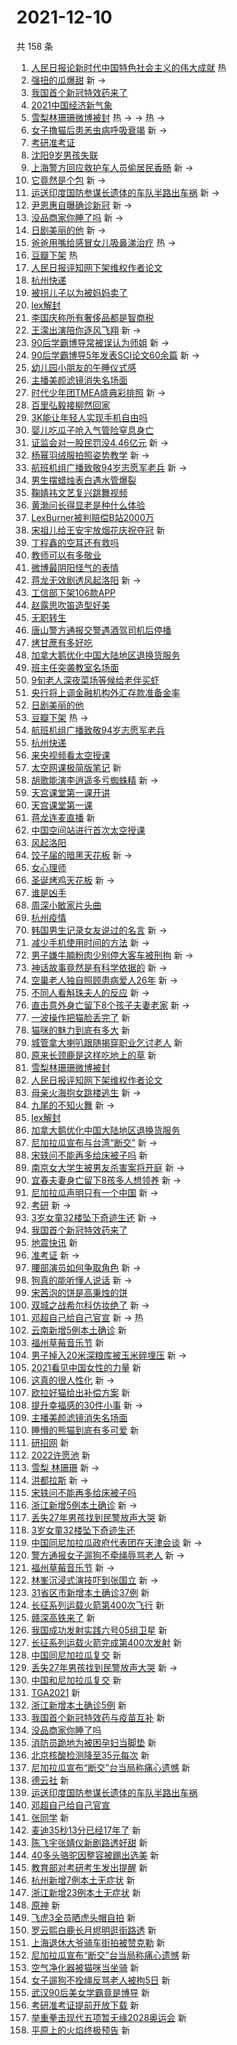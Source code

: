 # 2021-12-10

共 158 条

<!-- BEGIN -->
<!-- 最后更新时间 Fri Dec 10 2021 11:14:58 GMT+0800 (China Standard Time) -->

1. [人民日报论新时代中国特色社会主义的伟大成就](https://s.weibo.com//weibo?q=%23%E4%BA%BA%E6%B0%91%E6%97%A5%E6%8A%A5%E8%AE%BA%E6%96%B0%E6%97%B6%E4%BB%A3%E4%B8%AD%E5%9B%BD%E7%89%B9%E8%89%B2%E7%A4%BE%E4%BC%9A%E4%B8%BB%E4%B9%89%E7%9A%84%E4%BC%9F%E5%A4%A7%E6%88%90%E5%B0%B1%23&Refer=new_time)
   热
1. [强扭的瓜爆甜](https://s.weibo.com//weibo?q=%23%E5%BC%BA%E6%89%AD%E7%9A%84%E7%93%9C%E7%88%86%E7%94%9C%23&Refer=top)
   新 ->
1. [我国首个新冠特效药来了](https://s.weibo.com//weibo?q=%23%E6%88%91%E5%9B%BD%E9%A6%96%E4%B8%AA%E6%96%B0%E5%86%A0%E7%89%B9%E6%95%88%E8%8D%AF%E6%9D%A5%E4%BA%86%23&Refer=top)
1. [2021中国经济新气象](https://s.weibo.com//weibo?q=%232021%E4%B8%AD%E5%9B%BD%E7%BB%8F%E6%B5%8E%E6%96%B0%E6%B0%94%E8%B1%A1%23&Refer=top)
1. [雪梨林珊珊微博被封](https://s.weibo.com//weibo?q=%23%E9%9B%AA%E6%A2%A8%E6%9E%97%E7%8F%8A%E7%8F%8A%E5%BE%AE%E5%8D%9A%E8%A2%AB%E5%B0%81%23&Refer=top)
   热 -> -> 热 ->
1. [女子撸猫后患恙虫病呼吸衰竭](https://s.weibo.com//weibo?q=%23%E5%A5%B3%E5%AD%90%E6%92%B8%E7%8C%AB%E5%90%8E%E6%82%A3%E6%81%99%E8%99%AB%E7%97%85%E5%91%BC%E5%90%B8%E8%A1%B0%E7%AB%AD%23&Refer=top)
   新 ->
1. [考研准考证](https://s.weibo.com//weibo?q=%23%E8%80%83%E7%A0%94%E5%87%86%E8%80%83%E8%AF%81%23&Refer=top)
1. [沈阳9岁男孩失联](https://s.weibo.com//weibo?q=%23%E6%B2%88%E9%98%B39%E5%B2%81%E7%94%B7%E5%AD%A9%E5%A4%B1%E8%81%94%23&Refer=top)
1. [上海警方回应救护车人员偷居民香肠](https://s.weibo.com//weibo?q=%23%E4%B8%8A%E6%B5%B7%E8%AD%A6%E6%96%B9%E5%9B%9E%E5%BA%94%E6%95%91%E6%8A%A4%E8%BD%A6%E4%BA%BA%E5%91%98%E5%81%B7%E5%B1%85%E6%B0%91%E9%A6%99%E8%82%A0%23&Refer=top)
   新 ->
1. [它竟然是个包](https://s.weibo.com//weibo?q=%23%E5%AE%83%E7%AB%9F%E7%84%B6%E6%98%AF%E4%B8%AA%E5%8C%85%23&Refer=top)
   新 ->
1. [运送印度国防参谋长遗体的车队半路出车祸](https://s.weibo.com//weibo?q=%23%E8%BF%90%E9%80%81%E5%8D%B0%E5%BA%A6%E5%9B%BD%E9%98%B2%E5%8F%82%E8%B0%8B%E9%95%BF%E9%81%97%E4%BD%93%E7%9A%84%E8%BD%A6%E9%98%9F%E5%8D%8A%E8%B7%AF%E5%87%BA%E8%BD%A6%E7%A5%B8%23&Refer=top)
   新 ->
1. [尹恩惠自曝确诊新冠](https://s.weibo.com//weibo?q=%23%E5%B0%B9%E6%81%A9%E6%83%A0%E8%87%AA%E6%9B%9D%E7%A1%AE%E8%AF%8A%E6%96%B0%E5%86%A0%23&Refer=top)
   新 ->
1. [没品商家你睡了吗](https://s.weibo.com//weibo?q=%23%E6%B2%A1%E5%93%81%E5%95%86%E5%AE%B6%E4%BD%A0%E7%9D%A1%E4%BA%86%E5%90%97%23&Refer=top)
   新 ->
1. [日剧美丽的他](https://s.weibo.com//weibo?q=%23%E6%97%A5%E5%89%A7%E7%BE%8E%E4%B8%BD%E7%9A%84%E4%BB%96%23&Refer=top)
   新 ->
1. [爸爸用嘴给感冒女儿吸鼻涕治疗](https://s.weibo.com//weibo?q=%23%E7%88%B8%E7%88%B8%E7%94%A8%E5%98%B4%E7%BB%99%E6%84%9F%E5%86%92%E5%A5%B3%E5%84%BF%E5%90%B8%E9%BC%BB%E6%B6%95%E6%B2%BB%E7%96%97%23&Refer=top)
   热 ->
1. [豆瓣下架](https://s.weibo.com//weibo?q=%E8%B1%86%E7%93%A3%E4%B8%8B%E6%9E%B6&Refer=top)
   热
1. [人民日报评知网下架维权作者论文](https://s.weibo.com//weibo?q=%23%E4%BA%BA%E6%B0%91%E6%97%A5%E6%8A%A5%E8%AF%84%E7%9F%A5%E7%BD%91%E4%B8%8B%E6%9E%B6%E7%BB%B4%E6%9D%83%E4%BD%9C%E8%80%85%E8%AE%BA%E6%96%87%23&Refer=top)
1. [杭州快递](https://s.weibo.com//weibo?q=%23%E6%9D%AD%E5%B7%9E%E5%BF%AB%E9%80%92%23&Refer=top)
1. [被拐儿子以为被妈妈卖了](https://s.weibo.com//weibo?q=%23%E8%A2%AB%E6%8B%90%E5%84%BF%E5%AD%90%E4%BB%A5%E4%B8%BA%E8%A2%AB%E5%A6%88%E5%A6%88%E5%8D%96%E4%BA%86%23&Refer=top)
1. [lex解封](https://s.weibo.com//weibo?q=%23lex%E8%A7%A3%E5%B0%81%23&Refer=top)
1. [李国庆称所有奢侈品都是智商税](https://s.weibo.com//weibo?q=%23%E6%9D%8E%E5%9B%BD%E5%BA%86%E7%A7%B0%E6%89%80%E6%9C%89%E5%A5%A2%E4%BE%88%E5%93%81%E9%83%BD%E6%98%AF%E6%99%BA%E5%95%86%E7%A8%8E%23&Refer=top)
1. [王濛出演陪你逐风飞翔](https://s.weibo.com//weibo?q=%23%E7%8E%8B%E6%BF%9B%E5%87%BA%E6%BC%94%E9%99%AA%E4%BD%A0%E9%80%90%E9%A3%8E%E9%A3%9E%E7%BF%94%23&Refer=top)
   新 ->
1. [90后学霸博导常被误认为师姐](https://s.weibo.com//weibo?q=%2390%E5%90%8E%E5%AD%A6%E9%9C%B8%E5%8D%9A%E5%AF%BC%E5%B8%B8%E8%A2%AB%E8%AF%AF%E8%AE%A4%E4%B8%BA%E5%B8%88%E5%A7%90%23&Refer=top)
   新 ->
1. [90后学霸博导5年发表SCI论文60余篇](https://s.weibo.com//weibo?q=%2390%E5%90%8E%E5%AD%A6%E9%9C%B8%E5%8D%9A%E5%AF%BC5%E5%B9%B4%E5%8F%91%E8%A1%A8SCI%E8%AE%BA%E6%96%8760%E4%BD%99%E7%AF%87%23&Refer=top)
   新 ->
1. [幼儿园小朋友的午睡仪式感](https://s.weibo.com//weibo?q=%23%E5%B9%BC%E5%84%BF%E5%9B%AD%E5%B0%8F%E6%9C%8B%E5%8F%8B%E7%9A%84%E5%8D%88%E7%9D%A1%E4%BB%AA%E5%BC%8F%E6%84%9F%23&Refer=top)
1. [主播美颜滤镜消失名场面](https://s.weibo.com//weibo?q=%23%E4%B8%BB%E6%92%AD%E7%BE%8E%E9%A2%9C%E6%BB%A4%E9%95%9C%E6%B6%88%E5%A4%B1%E5%90%8D%E5%9C%BA%E9%9D%A2%23&Refer=top)
1. [时代少年团TMEA盛典彩排照](https://s.weibo.com//weibo?q=%23%E6%97%B6%E4%BB%A3%E5%B0%91%E5%B9%B4%E5%9B%A2TMEA%E7%9B%9B%E5%85%B8%E5%BD%A9%E6%8E%92%E7%85%A7%23&Refer=top)
   新 ->
1. [百里弘毅接柳然回家](https://s.weibo.com//weibo?q=%23%E7%99%BE%E9%87%8C%E5%BC%98%E6%AF%85%E6%8E%A5%E6%9F%B3%E7%84%B6%E5%9B%9E%E5%AE%B6%23&Refer=top)
1. [3K能让年轻人实现手机自由吗](https://s.weibo.com//weibo?q=%233K%E8%83%BD%E8%AE%A9%E5%B9%B4%E8%BD%BB%E4%BA%BA%E5%AE%9E%E7%8E%B0%E6%89%8B%E6%9C%BA%E8%87%AA%E7%94%B1%E5%90%97%23&Refer=top)
1. [婴儿吃瓜子呛入气管险窒息身亡](https://s.weibo.com//weibo?q=%23%E5%A9%B4%E5%84%BF%E5%90%83%E7%93%9C%E5%AD%90%E5%91%9B%E5%85%A5%E6%B0%94%E7%AE%A1%E9%99%A9%E7%AA%92%E6%81%AF%E8%BA%AB%E4%BA%A1%23&Refer=top)
1. [证监会对一股民罚没4.46亿元](https://s.weibo.com//weibo?q=%23%E8%AF%81%E7%9B%91%E4%BC%9A%E5%AF%B9%E4%B8%80%E8%82%A1%E6%B0%91%E7%BD%9A%E6%B2%A14.46%E4%BA%BF%E5%85%83%23&Refer=top)
   新 ->
1. [杨幂羽绒服拍照姿势教学](https://s.weibo.com//weibo?q=%23%E6%9D%A8%E5%B9%82%E7%BE%BD%E7%BB%92%E6%9C%8D%E6%8B%8D%E7%85%A7%E5%A7%BF%E5%8A%BF%E6%95%99%E5%AD%A6%23&Refer=top)
   新 ->
1. [航班机组广播致敬94岁志愿军老兵](https://s.weibo.com//weibo?q=%23%E8%88%AA%E7%8F%AD%E6%9C%BA%E7%BB%84%E5%B9%BF%E6%92%AD%E8%87%B4%E6%95%AC94%E5%B2%81%E5%BF%97%E6%84%BF%E5%86%9B%E8%80%81%E5%85%B5%23&Refer=top)
   新 ->
1. [男生摆蜡烛表白遇水管爆裂](https://s.weibo.com//weibo?q=%23%E7%94%B7%E7%94%9F%E6%91%86%E8%9C%A1%E7%83%9B%E8%A1%A8%E7%99%BD%E9%81%87%E6%B0%B4%E7%AE%A1%E7%88%86%E8%A3%82%23&Refer=top)
1. [鞠婧祎文艺复兴跳舞视频](https://s.weibo.com//weibo?q=%23%E9%9E%A0%E5%A9%A7%E7%A5%8E%E6%96%87%E8%89%BA%E5%A4%8D%E5%85%B4%E8%B7%B3%E8%88%9E%E8%A7%86%E9%A2%91%23&Refer=top)
1. [黄渤问长得显老是种什么体验](https://s.weibo.com//weibo?q=%23%E9%BB%84%E6%B8%A4%E9%97%AE%E9%95%BF%E5%BE%97%E6%98%BE%E8%80%81%E6%98%AF%E7%A7%8D%E4%BB%80%E4%B9%88%E4%BD%93%E9%AA%8C%23&Refer=top)
1. [LexBurner被判赔偿B站2000万](https://s.weibo.com//weibo?q=%23LexBurner%E8%A2%AB%E5%88%A4%E8%B5%94%E5%81%BFB%E7%AB%992000%E4%B8%87%23&Refer=top)
1. [宋祖儿给王安宇放烟花庆祝夺冠](https://s.weibo.com//weibo?q=%23%E5%AE%8B%E7%A5%96%E5%84%BF%E7%BB%99%E7%8E%8B%E5%AE%89%E5%AE%87%E6%94%BE%E7%83%9F%E8%8A%B1%E5%BA%86%E7%A5%9D%E5%A4%BA%E5%86%A0%23&Refer=top)
   新
1. [丁程鑫的空耳还有救吗](https://s.weibo.com//weibo?q=%23%E4%B8%81%E7%A8%8B%E9%91%AB%E7%9A%84%E7%A9%BA%E8%80%B3%E8%BF%98%E6%9C%89%E6%95%91%E5%90%97%23&Refer=top)
1. [教师可以有多敬业](https://s.weibo.com//weibo?q=%23%E6%95%99%E5%B8%88%E5%8F%AF%E4%BB%A5%E6%9C%89%E5%A4%9A%E6%95%AC%E4%B8%9A%23&Refer=top)
1. [微博最阴阳怪气的表情](https://s.weibo.com//weibo?q=%23%E5%BE%AE%E5%8D%9A%E6%9C%80%E9%98%B4%E9%98%B3%E6%80%AA%E6%B0%94%E7%9A%84%E8%A1%A8%E6%83%85%23&Refer=top)
1. [蒋龙无效剧透风起洛阳](https://s.weibo.com//weibo?q=%23%E8%92%8B%E9%BE%99%E6%97%A0%E6%95%88%E5%89%A7%E9%80%8F%E9%A3%8E%E8%B5%B7%E6%B4%9B%E9%98%B3%23&Refer=top)
   新 ->
1. [工信部下架106款APP](https://s.weibo.com//weibo?q=%23%E5%B7%A5%E4%BF%A1%E9%83%A8%E4%B8%8B%E6%9E%B6106%E6%AC%BEAPP%23&Refer=top)
1. [赵露思吹笛造型好美](https://s.weibo.com//weibo?q=%23%E8%B5%B5%E9%9C%B2%E6%80%9D%E5%90%B9%E7%AC%9B%E9%80%A0%E5%9E%8B%E5%A5%BD%E7%BE%8E%23&Refer=top)
1. [无职转生](https://s.weibo.com//weibo?q=%E6%97%A0%E8%81%8C%E8%BD%AC%E7%94%9F&Refer=top)
1. [唐山警方通报交警遇酒驾司机后停播](https://s.weibo.com//weibo?q=%23%E5%94%90%E5%B1%B1%E8%AD%A6%E6%96%B9%E9%80%9A%E6%8A%A5%E4%BA%A4%E8%AD%A6%E9%81%87%E9%85%92%E9%A9%BE%E5%8F%B8%E6%9C%BA%E5%90%8E%E5%81%9C%E6%92%AD%23&Refer=top)
1. [烤甘蔗有多好吃](https://s.weibo.com//weibo?q=%23%E7%83%A4%E7%94%98%E8%94%97%E6%9C%89%E5%A4%9A%E5%A5%BD%E5%90%83%23&Refer=top)
1. [加拿大鹅优化中国大陆地区退换货服务](https://s.weibo.com//weibo?q=%23%E5%8A%A0%E6%8B%BF%E5%A4%A7%E9%B9%85%E4%BC%98%E5%8C%96%E4%B8%AD%E5%9B%BD%E5%A4%A7%E9%99%86%E5%9C%B0%E5%8C%BA%E9%80%80%E6%8D%A2%E8%B4%A7%E6%9C%8D%E5%8A%A1%23&Refer=top)
1. [班主任突袭教室名场面](https://s.weibo.com//weibo?q=%23%E7%8F%AD%E4%B8%BB%E4%BB%BB%E7%AA%81%E8%A2%AD%E6%95%99%E5%AE%A4%E5%90%8D%E5%9C%BA%E9%9D%A2%23&Refer=top)
1. [9旬老人深夜菜场等候给老伴买虾](https://s.weibo.com//weibo?q=%239%E6%97%AC%E8%80%81%E4%BA%BA%E6%B7%B1%E5%A4%9C%E8%8F%9C%E5%9C%BA%E7%AD%89%E5%80%99%E7%BB%99%E8%80%81%E4%BC%B4%E4%B9%B0%E8%99%BE%23&Refer=top)
1. [央行将上调金融机构外汇存款准备金率](https://s.weibo.com//weibo?q=%23%E5%A4%AE%E8%A1%8C%E5%B0%86%E4%B8%8A%E8%B0%83%E9%87%91%E8%9E%8D%E6%9C%BA%E6%9E%84%E5%A4%96%E6%B1%87%E5%AD%98%E6%AC%BE%E5%87%86%E5%A4%87%E9%87%91%E7%8E%87%23&Refer=top)
1. [日剧美丽的他](https://s.weibo.com//weibo?q=%E6%97%A5%E5%89%A7%E7%BE%8E%E4%B8%BD%E7%9A%84%E4%BB%96&Refer=top)
1. [豆瓣下架](https://s.weibo.com//weibo?q=%23%E8%B1%86%E7%93%A3%E4%B8%8B%E6%9E%B6%23&Refer=top)
   热 ->
1. [航班机组广播致敬94岁志愿军老兵](https://s.weibo.com//weibo?q=%E8%88%AA%E7%8F%AD%E6%9C%BA%E7%BB%84%E5%B9%BF%E6%92%AD%E8%87%B4%E6%95%AC94%E5%B2%81%E5%BF%97%E6%84%BF%E5%86%9B%E8%80%81%E5%85%B5&Refer=top)
1. [杭州快递](https://s.weibo.com//weibo?q=%E6%9D%AD%E5%B7%9E%E5%BF%AB%E9%80%92&Refer=top)
1. [来央视频看太空授课](https://s.weibo.com//weibo?q=%23%E6%9D%A5%E5%A4%AE%E8%A7%86%E9%A2%91%E7%9C%8B%E5%A4%AA%E7%A9%BA%E6%8E%88%E8%AF%BE%23&Refer=top)
1. [太空网课极简版笔记](https://s.weibo.com//weibo?q=%23%E5%A4%AA%E7%A9%BA%E7%BD%91%E8%AF%BE%E6%9E%81%E7%AE%80%E7%89%88%E7%AC%94%E8%AE%B0%23&Refer=top)
   新
1. [胡歌能演李逍遥多亏蜘蛛精](https://s.weibo.com//weibo?q=%23%E8%83%A1%E6%AD%8C%E8%83%BD%E6%BC%94%E6%9D%8E%E9%80%8D%E9%81%A5%E5%A4%9A%E4%BA%8F%E8%9C%98%E8%9B%9B%E7%B2%BE%23&Refer=top)
   新 ->
1. [天宫课堂第一课开讲](https://s.weibo.com//weibo?q=%23%E5%A4%A9%E5%AE%AB%E8%AF%BE%E5%A0%82%E7%AC%AC%E4%B8%80%E8%AF%BE%E5%BC%80%E8%AE%B2%23&Refer=top)
1. [天宫课堂第一课](https://s.weibo.com//weibo?q=%23%E5%A4%A9%E5%AE%AB%E8%AF%BE%E5%A0%82%E7%AC%AC%E4%B8%80%E8%AF%BE%23&Refer=top)
1. [蒋龙连麦直播](https://s.weibo.com//weibo?q=%23%E8%92%8B%E9%BE%99%E8%BF%9E%E9%BA%A6%E7%9B%B4%E6%92%AD%23&Refer=top)
   新
1. [中国空间站进行首次太空授课](https://s.weibo.com//weibo?q=%23%E4%B8%AD%E5%9B%BD%E7%A9%BA%E9%97%B4%E7%AB%99%E8%BF%9B%E8%A1%8C%E9%A6%96%E6%AC%A1%E5%A4%AA%E7%A9%BA%E6%8E%88%E8%AF%BE%23&Refer=top)
1. [风起洛阳](https://s.weibo.com//weibo?q=%E9%A3%8E%E8%B5%B7%E6%B4%9B%E9%98%B3&Refer=top)
1. [饺子届的暗黑天花板](https://s.weibo.com//weibo?q=%23%E9%A5%BA%E5%AD%90%E5%B1%8A%E7%9A%84%E6%9A%97%E9%BB%91%E5%A4%A9%E8%8A%B1%E6%9D%BF%23&Refer=top)
   新 ->
1. [女心理师](https://s.weibo.com//weibo?q=%E5%A5%B3%E5%BF%83%E7%90%86%E5%B8%88&Refer=top)
1. [圣诞烤鸡天花板](https://s.weibo.com//weibo?q=%23%E5%9C%A3%E8%AF%9E%E7%83%A4%E9%B8%A1%E5%A4%A9%E8%8A%B1%E6%9D%BF%23&Refer=top)
   新 ->
1. [谁是凶手](https://s.weibo.com//weibo?q=%E8%B0%81%E6%98%AF%E5%87%B6%E6%89%8B&Refer=top)
1. [周深小敏家片头曲](https://s.weibo.com//weibo?q=%23%E5%91%A8%E6%B7%B1%E5%B0%8F%E6%95%8F%E5%AE%B6%E7%89%87%E5%A4%B4%E6%9B%B2%23&Refer=top)
1. [杭州疫情](https://s.weibo.com//weibo?q=%23%E6%9D%AD%E5%B7%9E%E7%96%AB%E6%83%85%23&Refer=top)
1. [韩国男生记录女友说过的名言](https://s.weibo.com//weibo?q=%23%E9%9F%A9%E5%9B%BD%E7%94%B7%E7%94%9F%E8%AE%B0%E5%BD%95%E5%A5%B3%E5%8F%8B%E8%AF%B4%E8%BF%87%E7%9A%84%E5%90%8D%E8%A8%80%23&Refer=top)
   新 ->
1. [减少手机使用时间的方法](https://s.weibo.com//weibo?q=%23%E5%87%8F%E5%B0%91%E6%89%8B%E6%9C%BA%E4%BD%BF%E7%94%A8%E6%97%B6%E9%97%B4%E7%9A%84%E6%96%B9%E6%B3%95%23&Refer=top)
   新 ->
1. [男子嫌牛腩粉肉少别停大客车被刑拘](https://s.weibo.com//weibo?q=%23%E7%94%B7%E5%AD%90%E5%AB%8C%E7%89%9B%E8%85%A9%E7%B2%89%E8%82%89%E5%B0%91%E5%88%AB%E5%81%9C%E5%A4%A7%E5%AE%A2%E8%BD%A6%E8%A2%AB%E5%88%91%E6%8B%98%23&Refer=top)
   新 ->
1. [神话故事竟然是有科学依据的](https://s.weibo.com//weibo?q=%23%E7%A5%9E%E8%AF%9D%E6%95%85%E4%BA%8B%E7%AB%9F%E7%84%B6%E6%98%AF%E6%9C%89%E7%A7%91%E5%AD%A6%E4%BE%9D%E6%8D%AE%E7%9A%84%23&Refer=top)
   新 ->
1. [空巢老人独自照顾患病爱人26年](https://s.weibo.com//weibo?q=%23%E7%A9%BA%E5%B7%A2%E8%80%81%E4%BA%BA%E7%8B%AC%E8%87%AA%E7%85%A7%E9%A1%BE%E6%82%A3%E7%97%85%E7%88%B1%E4%BA%BA26%E5%B9%B4%23&Refer=top)
   新 ->
1. [不同人看斛珠夫人的反应](https://s.weibo.com//weibo?q=%23%E4%B8%8D%E5%90%8C%E4%BA%BA%E7%9C%8B%E6%96%9B%E7%8F%A0%E5%A4%AB%E4%BA%BA%E7%9A%84%E5%8F%8D%E5%BA%94%23&Refer=top)
   新 ->
1. [直击意外身亡留下8个孩子夫妻老家](https://s.weibo.com//weibo?q=%23%E7%9B%B4%E5%87%BB%E6%84%8F%E5%A4%96%E8%BA%AB%E4%BA%A1%E7%95%99%E4%B8%8B8%E4%B8%AA%E5%AD%A9%E5%AD%90%E5%A4%AB%E5%A6%BB%E8%80%81%E5%AE%B6%23&Refer=top)
   新 ->
1. [一波操作把猫脸丢完了](https://s.weibo.com//weibo?q=%23%E4%B8%80%E6%B3%A2%E6%93%8D%E4%BD%9C%E6%8A%8A%E7%8C%AB%E8%84%B8%E4%B8%A2%E5%AE%8C%E4%BA%86%23&Refer=top)
   新
1. [猫咪的魅力到底有多大](https://s.weibo.com//weibo?q=%23%E7%8C%AB%E5%92%AA%E7%9A%84%E9%AD%85%E5%8A%9B%E5%88%B0%E5%BA%95%E6%9C%89%E5%A4%9A%E5%A4%A7%23&Refer=top)
   新
1. [城管拿大喇叭跟随揭穿职业乞讨老人](https://s.weibo.com//weibo?q=%23%E5%9F%8E%E7%AE%A1%E6%8B%BF%E5%A4%A7%E5%96%87%E5%8F%AD%E8%B7%9F%E9%9A%8F%E6%8F%AD%E7%A9%BF%E8%81%8C%E4%B8%9A%E4%B9%9E%E8%AE%A8%E8%80%81%E4%BA%BA%23&Refer=top)
   新
1. [原来长颈鹿是这样吃地上的草](https://s.weibo.com//weibo?q=%23%E5%8E%9F%E6%9D%A5%E9%95%BF%E9%A2%88%E9%B9%BF%E6%98%AF%E8%BF%99%E6%A0%B7%E5%90%83%E5%9C%B0%E4%B8%8A%E7%9A%84%E8%8D%89%23&Refer=top)
   新
1. [雪梨林珊珊微博被封](https://s.weibo.com//weibo?q=%E9%9B%AA%E6%A2%A8%E6%9E%97%E7%8F%8A%E7%8F%8A%E5%BE%AE%E5%8D%9A%E8%A2%AB%E5%B0%81&Refer=top)
1. [人民日报评知网下架维权作者论文](https://s.weibo.com//weibo?q=%E4%BA%BA%E6%B0%91%E6%97%A5%E6%8A%A5%E8%AF%84%E7%9F%A5%E7%BD%91%E4%B8%8B%E6%9E%B6%E7%BB%B4%E6%9D%83%E4%BD%9C%E8%80%85%E8%AE%BA%E6%96%87&Refer=top)
1. [母亲火海抱女跳楼逃生](https://s.weibo.com//weibo?q=%23%E6%AF%8D%E4%BA%B2%E7%81%AB%E6%B5%B7%E6%8A%B1%E5%A5%B3%E8%B7%B3%E6%A5%BC%E9%80%83%E7%94%9F%23&Refer=top)
   新 ->
1. [九尾的不知火舞](https://s.weibo.com//weibo?q=%23%E4%B9%9D%E5%B0%BE%E7%9A%84%E4%B8%8D%E7%9F%A5%E7%81%AB%E8%88%9E%23&Refer=top)
   新 ->
1. [lex解封](https://s.weibo.com//weibo?q=lex%E8%A7%A3%E5%B0%81&Refer=top)
1. [加拿大鹅优化中国大陆地区退换货服务](https://s.weibo.com//weibo?q=%E5%8A%A0%E6%8B%BF%E5%A4%A7%E9%B9%85%E4%BC%98%E5%8C%96%E4%B8%AD%E5%9B%BD%E5%A4%A7%E9%99%86%E5%9C%B0%E5%8C%BA%E9%80%80%E6%8D%A2%E8%B4%A7%E6%9C%8D%E5%8A%A1&Refer=top)
1. [尼加拉瓜宣布与台湾“断交”](https://s.weibo.com//weibo?q=%23%E5%B0%BC%E5%8A%A0%E6%8B%89%E7%93%9C%E5%AE%A3%E5%B8%83%E4%B8%8E%E5%8F%B0%E6%B9%BE%E2%80%9C%E6%96%AD%E4%BA%A4%E2%80%9D%23&Refer=top)
   新 ->
1. [宋轶问不能再多给床被子吗](https://s.weibo.com//weibo?q=%E5%AE%8B%E8%BD%B6%E9%97%AE%E4%B8%8D%E8%83%BD%E5%86%8D%E5%A4%9A%E7%BB%99%E5%BA%8A%E8%A2%AB%E5%AD%90%E5%90%97&Refer=top)
   新
1. [南京女大学生被男友杀害案将开庭](https://s.weibo.com//weibo?q=%23%E5%8D%97%E4%BA%AC%E5%A5%B3%E5%A4%A7%E5%AD%A6%E7%94%9F%E8%A2%AB%E7%94%B7%E5%8F%8B%E6%9D%80%E5%AE%B3%E6%A1%88%E5%B0%86%E5%BC%80%E5%BA%AD%23&Refer=top)
   新 ->
1. [宜春夫妻身亡留下8孩多人想领养](https://s.weibo.com//weibo?q=%23%E5%AE%9C%E6%98%A5%E5%A4%AB%E5%A6%BB%E8%BA%AB%E4%BA%A1%E7%95%99%E4%B8%8B8%E5%AD%A9%E5%A4%9A%E4%BA%BA%E6%83%B3%E9%A2%86%E5%85%BB%23&Refer=top)
   新 ->
1. [尼加拉瓜声明只有一个中国](https://s.weibo.com//weibo?q=%23%E5%B0%BC%E5%8A%A0%E6%8B%89%E7%93%9C%E5%A3%B0%E6%98%8E%E5%8F%AA%E6%9C%89%E4%B8%80%E4%B8%AA%E4%B8%AD%E5%9B%BD%23&Refer=top)
   新 ->
1. [考研](https://s.weibo.com//weibo?q=%E8%80%83%E7%A0%94&Refer=top) 新 ->
1. [3岁女童32楼坠下奇迹生还](https://s.weibo.com//weibo?q=3%E5%B2%81%E5%A5%B3%E7%AB%A532%E6%A5%BC%E5%9D%A0%E4%B8%8B%E5%A5%87%E8%BF%B9%E7%94%9F%E8%BF%98&Refer=top)
   新 ->
1. [我国首个新冠特效药来了](https://s.weibo.com//weibo?q=%E6%88%91%E5%9B%BD%E9%A6%96%E4%B8%AA%E6%96%B0%E5%86%A0%E7%89%B9%E6%95%88%E8%8D%AF%E6%9D%A5%E4%BA%86&Refer=top)
1. [地震快讯](https://s.weibo.com//weibo?q=%23%E5%9C%B0%E9%9C%87%E5%BF%AB%E8%AE%AF%23&Refer=top)
   新
1. [准考证](https://s.weibo.com//weibo?q=%E5%87%86%E8%80%83%E8%AF%81&Refer=top) 新
   ->
1. [腰部演员如何争取角色](https://s.weibo.com//weibo?q=%23%E8%85%B0%E9%83%A8%E6%BC%94%E5%91%98%E5%A6%82%E4%BD%95%E4%BA%89%E5%8F%96%E8%A7%92%E8%89%B2%23&Refer=top)
   新 ->
1. [狗真的能听懂人说话](https://s.weibo.com//weibo?q=%23%E7%8B%97%E7%9C%9F%E7%9A%84%E8%83%BD%E5%90%AC%E6%87%82%E4%BA%BA%E8%AF%B4%E8%AF%9D%23&Refer=top)
   新 ->
1. [宋茜泡的饼是高秉烛的饼](https://s.weibo.com//weibo?q=%23%E5%AE%8B%E8%8C%9C%E6%B3%A1%E7%9A%84%E9%A5%BC%E6%98%AF%E9%AB%98%E7%A7%89%E7%83%9B%E7%9A%84%E9%A5%BC%23&Refer=top)
1. [双城之战希尔科仿妆绝了](https://s.weibo.com//weibo?q=%23%E5%8F%8C%E5%9F%8E%E4%B9%8B%E6%88%98%E5%B8%8C%E5%B0%94%E7%A7%91%E4%BB%BF%E5%A6%86%E7%BB%9D%E4%BA%86%23&Refer=top)
   新 ->
1. [邓超自己给自己官宣](https://s.weibo.com//weibo?q=%23%E9%82%93%E8%B6%85%E8%87%AA%E5%B7%B1%E7%BB%99%E8%87%AA%E5%B7%B1%E5%AE%98%E5%AE%A3%23&Refer=top)
   新 -> 热
1. [云南新增5例本土确诊](https://s.weibo.com//weibo?q=%23%E4%BA%91%E5%8D%97%E6%96%B0%E5%A2%9E5%E4%BE%8B%E6%9C%AC%E5%9C%9F%E7%A1%AE%E8%AF%8A%23&Refer=top)
   新
1. [福州草莓音乐节](https://s.weibo.com//weibo?q=%E7%A6%8F%E5%B7%9E%E8%8D%89%E8%8E%93%E9%9F%B3%E4%B9%90%E8%8A%82&Refer=top)
   新
1. [男子掉入20米深粮库被玉米碎埋压](https://s.weibo.com//weibo?q=%23%E7%94%B7%E5%AD%90%E6%8E%89%E5%85%A520%E7%B1%B3%E6%B7%B1%E7%B2%AE%E5%BA%93%E8%A2%AB%E7%8E%89%E7%B1%B3%E7%A2%8E%E5%9F%8B%E5%8E%8B%23&Refer=top)
   新 ->
1. [2021看见中国女性的力量](https://s.weibo.com//weibo?q=%232021%E7%9C%8B%E8%A7%81%E4%B8%AD%E5%9B%BD%E5%A5%B3%E6%80%A7%E7%9A%84%E5%8A%9B%E9%87%8F%23&Refer=top)
   新
1. [这真的很人性化](https://s.weibo.com//weibo?q=%23%E8%BF%99%E7%9C%9F%E7%9A%84%E5%BE%88%E4%BA%BA%E6%80%A7%E5%8C%96%23&Refer=top)
   新 ->
1. [欧拉好猫给出补偿方案](https://s.weibo.com//weibo?q=%23%E6%AC%A7%E6%8B%89%E5%A5%BD%E7%8C%AB%E7%BB%99%E5%87%BA%E8%A1%A5%E5%81%BF%E6%96%B9%E6%A1%88%23&Refer=top)
   新
1. [提升幸福感的30件小事](https://s.weibo.com//weibo?q=%23%E6%8F%90%E5%8D%87%E5%B9%B8%E7%A6%8F%E6%84%9F%E7%9A%8430%E4%BB%B6%E5%B0%8F%E4%BA%8B%23&Refer=top)
   新 ->
1. [主播美颜滤镜消失名场面](https://s.weibo.com//weibo?q=%E4%B8%BB%E6%92%AD%E7%BE%8E%E9%A2%9C%E6%BB%A4%E9%95%9C%E6%B6%88%E5%A4%B1%E5%90%8D%E5%9C%BA%E9%9D%A2&Refer=top)
1. [睡懵的熊猫到底有多可爱](https://s.weibo.com//weibo?q=%23%E7%9D%A1%E6%87%B5%E7%9A%84%E7%86%8A%E7%8C%AB%E5%88%B0%E5%BA%95%E6%9C%89%E5%A4%9A%E5%8F%AF%E7%88%B1%23&Refer=top)
   新
1. [研招网](https://s.weibo.com//weibo?q=%E7%A0%94%E6%8B%9B%E7%BD%91&Refer=top) 新
1. [2022许愿池](https://s.weibo.com//weibo?q=%232022%E8%AE%B8%E6%84%BF%E6%B1%A0%23&Refer=top)
   新
1. [雪梨 林珊珊](https://s.weibo.com//weibo?q=%E9%9B%AA%E6%A2%A8%20%E6%9E%97%E7%8F%8A%E7%8F%8A&Refer=top)
   新 ->
1. [洪都拉斯](https://s.weibo.com//weibo?q=%E6%B4%AA%E9%83%BD%E6%8B%89%E6%96%AF&Refer=top)
   新 ->
1. [宋轶问不能再多给床被子吗](https://s.weibo.com//weibo?q=%23%E5%AE%8B%E8%BD%B6%E9%97%AE%E4%B8%8D%E8%83%BD%E5%86%8D%E5%A4%9A%E7%BB%99%E5%BA%8A%E8%A2%AB%E5%AD%90%E5%90%97%23&Refer=top)
1. [浙江新增5例本土确诊](https://s.weibo.com//weibo?q=%23%E6%B5%99%E6%B1%9F%E6%96%B0%E5%A2%9E5%E4%BE%8B%E6%9C%AC%E5%9C%9F%E7%A1%AE%E8%AF%8A%23&Refer=top)
   新 ->
1. [丢失27年男孩找到民警放声大哭](https://s.weibo.com//weibo?q=%E4%B8%A2%E5%A4%B127%E5%B9%B4%E7%94%B7%E5%AD%A9%E6%89%BE%E5%88%B0%E6%B0%91%E8%AD%A6%E6%94%BE%E5%A3%B0%E5%A4%A7%E5%93%AD&Refer=top)
   新
1. [3岁女童32楼坠下奇迹生还](https://s.weibo.com//weibo?q=%233%E5%B2%81%E5%A5%B3%E7%AB%A532%E6%A5%BC%E5%9D%A0%E4%B8%8B%E5%A5%87%E8%BF%B9%E7%94%9F%E8%BF%98%23&Refer=top)
1. [中国同尼加拉瓜政府代表团在天津会谈](https://s.weibo.com//weibo?q=%23%E4%B8%AD%E5%9B%BD%E5%90%8C%E5%B0%BC%E5%8A%A0%E6%8B%89%E7%93%9C%E6%94%BF%E5%BA%9C%E4%BB%A3%E8%A1%A8%E5%9B%A2%E5%9C%A8%E5%A4%A9%E6%B4%A5%E4%BC%9A%E8%B0%88%23&Refer=top)
   新 ->
1. [警方通报女子遛狗不牵绳辱骂老人](https://s.weibo.com//weibo?q=%23%E8%AD%A6%E6%96%B9%E9%80%9A%E6%8A%A5%E5%A5%B3%E5%AD%90%E9%81%9B%E7%8B%97%E4%B8%8D%E7%89%B5%E7%BB%B3%E8%BE%B1%E9%AA%82%E8%80%81%E4%BA%BA%23&Refer=top)
   新 ->
1. [福州草莓音乐节](https://s.weibo.com//weibo?q=%23%E7%A6%8F%E5%B7%9E%E8%8D%89%E8%8E%93%E9%9F%B3%E4%B9%90%E8%8A%82%23&Refer=top)
   新 ->
1. [林峯沉浸式演技吓到张国立](https://s.weibo.com//weibo?q=%23%E6%9E%97%E5%B3%AF%E6%B2%89%E6%B5%B8%E5%BC%8F%E6%BC%94%E6%8A%80%E5%90%93%E5%88%B0%E5%BC%A0%E5%9B%BD%E7%AB%8B%23&Refer=top)
   新 ->
1. [31省区市新增本土确诊37例](https://s.weibo.com//weibo?q=%2331%E7%9C%81%E5%8C%BA%E5%B8%82%E6%96%B0%E5%A2%9E%E6%9C%AC%E5%9C%9F%E7%A1%AE%E8%AF%8A37%E4%BE%8B%23&Refer=top)
   新
1. [长征系列运载火箭第400次飞行](https://s.weibo.com//weibo?q=%23%E9%95%BF%E5%BE%81%E7%B3%BB%E5%88%97%E8%BF%90%E8%BD%BD%E7%81%AB%E7%AE%AD%E7%AC%AC400%E6%AC%A1%E9%A3%9E%E8%A1%8C%23&Refer=top)
   新
1. [赣深高铁来了](https://s.weibo.com//weibo?q=%23%E8%B5%A3%E6%B7%B1%E9%AB%98%E9%93%81%E6%9D%A5%E4%BA%86%23&Refer=top)
   新
1. [我国成功发射实践六号05组卫星](https://s.weibo.com//weibo?q=%23%E6%88%91%E5%9B%BD%E6%88%90%E5%8A%9F%E5%8F%91%E5%B0%84%E5%AE%9E%E8%B7%B5%E5%85%AD%E5%8F%B705%E7%BB%84%E5%8D%AB%E6%98%9F%23&Refer=top)
   新
1. [长征系列运载火箭完成第400次发射](https://s.weibo.com//weibo?q=%23%E9%95%BF%E5%BE%81%E7%B3%BB%E5%88%97%E8%BF%90%E8%BD%BD%E7%81%AB%E7%AE%AD%E5%AE%8C%E6%88%90%E7%AC%AC400%E6%AC%A1%E5%8F%91%E5%B0%84%23&Refer=top)
   新
1. [中国同尼加拉瓜复交](https://s.weibo.com//weibo?q=%23%E4%B8%AD%E5%9B%BD%E5%90%8C%E5%B0%BC%E5%8A%A0%E6%8B%89%E7%93%9C%E5%A4%8D%E4%BA%A4%23&Refer=top)
   新
1. [丢失27年男孩找到民警放声大哭](https://s.weibo.com//weibo?q=%23%E4%B8%A2%E5%A4%B127%E5%B9%B4%E7%94%B7%E5%AD%A9%E6%89%BE%E5%88%B0%E6%B0%91%E8%AD%A6%E6%94%BE%E5%A3%B0%E5%A4%A7%E5%93%AD%23&Refer=top)
   新 ->
1. [中国和尼加拉瓜复交](https://s.weibo.com//weibo?q=%23%E4%B8%AD%E5%9B%BD%E5%92%8C%E5%B0%BC%E5%8A%A0%E6%8B%89%E7%93%9C%E5%A4%8D%E4%BA%A4%23&Refer=top)
   新
1. [TGA2021](https://s.weibo.com//weibo?q=%23TGA2021%23&Refer=top) 新
1. [浙江新增本土确诊5例](https://s.weibo.com//weibo?q=%23%E6%B5%99%E6%B1%9F%E6%96%B0%E5%A2%9E%E6%9C%AC%E5%9C%9F%E7%A1%AE%E8%AF%8A5%E4%BE%8B%23&Refer=top)
   新
1. [我国首个新冠特效药与疫苗互补](https://s.weibo.com//weibo?q=%23%E6%88%91%E5%9B%BD%E9%A6%96%E4%B8%AA%E6%96%B0%E5%86%A0%E7%89%B9%E6%95%88%E8%8D%AF%E4%B8%8E%E7%96%AB%E8%8B%97%E4%BA%92%E8%A1%A5%23&Refer=top)
   新
1. [没品商家你睡了吗](https://s.weibo.com//weibo?q=%E6%B2%A1%E5%93%81%E5%95%86%E5%AE%B6%E4%BD%A0%E7%9D%A1%E4%BA%86%E5%90%97&Refer=top)
1. [消防员跪地为被困孕妇当脚垫](https://s.weibo.com//weibo?q=%23%E6%B6%88%E9%98%B2%E5%91%98%E8%B7%AA%E5%9C%B0%E4%B8%BA%E8%A2%AB%E5%9B%B0%E5%AD%95%E5%A6%87%E5%BD%93%E8%84%9A%E5%9E%AB%23&Refer=top)
   新
1. [北京核酸检测降至35元每次](https://s.weibo.com//weibo?q=%23%E5%8C%97%E4%BA%AC%E6%A0%B8%E9%85%B8%E6%A3%80%E6%B5%8B%E9%99%8D%E8%87%B335%E5%85%83%E6%AF%8F%E6%AC%A1%23&Refer=top)
   新
1. [尼加拉瓜宣布“断交”台当局称痛心遗憾](https://s.weibo.com//weibo?q=%E5%B0%BC%E5%8A%A0%E6%8B%89%E7%93%9C%E5%AE%A3%E5%B8%83%E2%80%9C%E6%96%AD%E4%BA%A4%E2%80%9D%E5%8F%B0%E5%BD%93%E5%B1%80%E7%A7%B0%E7%97%9B%E5%BF%83%E9%81%97%E6%86%BE&Refer=top)
   新
1. [德云社](https://s.weibo.com//weibo?q=%E5%BE%B7%E4%BA%91%E7%A4%BE&Refer=top) 新
1. [运送印度国防参谋长遗体的车队半路出车祸](https://s.weibo.com//weibo?q=%E8%BF%90%E9%80%81%E5%8D%B0%E5%BA%A6%E5%9B%BD%E9%98%B2%E5%8F%82%E8%B0%8B%E9%95%BF%E9%81%97%E4%BD%93%E7%9A%84%E8%BD%A6%E9%98%9F%E5%8D%8A%E8%B7%AF%E5%87%BA%E8%BD%A6%E7%A5%B8&Refer=top)
1. [邓超自己给自己官宣](https://s.weibo.com//weibo?q=%E9%82%93%E8%B6%85%E8%87%AA%E5%B7%B1%E7%BB%99%E8%87%AA%E5%B7%B1%E5%AE%98%E5%AE%A3&Refer=top)
1. [张同学](https://s.weibo.com//weibo?q=%E5%BC%A0%E5%90%8C%E5%AD%A6&Refer=top) 新
1. [麦迪35秒13分已经17年了](https://s.weibo.com//weibo?q=%23%E9%BA%A6%E8%BF%AA35%E7%A7%9213%E5%88%86%E5%B7%B2%E7%BB%8F17%E5%B9%B4%E4%BA%86%23&Refer=top)
   新
1. [陈飞宇张婧仪新剧路透好甜](https://s.weibo.com//weibo?q=%23%E9%99%88%E9%A3%9E%E5%AE%87%E5%BC%A0%E5%A9%A7%E4%BB%AA%E6%96%B0%E5%89%A7%E8%B7%AF%E9%80%8F%E5%A5%BD%E7%94%9C%23&Refer=top)
   新
1. [40多头骆驼因整容被踢出选美](https://s.weibo.com//weibo?q=%2340%E5%A4%9A%E5%A4%B4%E9%AA%86%E9%A9%BC%E5%9B%A0%E6%95%B4%E5%AE%B9%E8%A2%AB%E8%B8%A2%E5%87%BA%E9%80%89%E7%BE%8E%23&Refer=top)
   新
1. [教育部对考研考生发出提醒](https://s.weibo.com//weibo?q=%23%E6%95%99%E8%82%B2%E9%83%A8%E5%AF%B9%E8%80%83%E7%A0%94%E8%80%83%E7%94%9F%E5%8F%91%E5%87%BA%E6%8F%90%E9%86%92%23&Refer=top)
   新
1. [杭州新增7例本土无症状](https://s.weibo.com//weibo?q=%23%E6%9D%AD%E5%B7%9E%E6%96%B0%E5%A2%9E7%E4%BE%8B%E6%9C%AC%E5%9C%9F%E6%97%A0%E7%97%87%E7%8A%B6%23&Refer=top)
   新
1. [浙江新增23例本土无症状](https://s.weibo.com//weibo?q=%23%E6%B5%99%E6%B1%9F%E6%96%B0%E5%A2%9E23%E4%BE%8B%E6%9C%AC%E5%9C%9F%E6%97%A0%E7%97%87%E7%8A%B6%23&Refer=top)
   新
1. [原神](https://s.weibo.com//weibo?q=%E5%8E%9F%E7%A5%9E&Refer=top) 新
1. [飞虎3全员晒虎头帽自拍](https://s.weibo.com//weibo?q=%23%E9%A3%9E%E8%99%8E3%E5%85%A8%E5%91%98%E6%99%92%E8%99%8E%E5%A4%B4%E5%B8%BD%E8%87%AA%E6%8B%8D%23&Refer=top)
   新
1. [罗云熙白鹿长月烬明逛街路透](https://s.weibo.com//weibo?q=%23%E7%BD%97%E4%BA%91%E7%86%99%E7%99%BD%E9%B9%BF%E9%95%BF%E6%9C%88%E7%83%AC%E6%98%8E%E9%80%9B%E8%A1%97%E8%B7%AF%E9%80%8F%23&Refer=top)
   新
1. [上海退休大爷骑车街拍被赞克勒](https://s.weibo.com//weibo?q=%23%E4%B8%8A%E6%B5%B7%E9%80%80%E4%BC%91%E5%A4%A7%E7%88%B7%E9%AA%91%E8%BD%A6%E8%A1%97%E6%8B%8D%E8%A2%AB%E8%B5%9E%E5%85%8B%E5%8B%92%23&Refer=top)
   新
1. [尼加拉瓜宣布“断交”台当局称痛心遗憾](https://s.weibo.com//weibo?q=%23%E5%B0%BC%E5%8A%A0%E6%8B%89%E7%93%9C%E5%AE%A3%E5%B8%83%E2%80%9C%E6%96%AD%E4%BA%A4%E2%80%9D%E5%8F%B0%E5%BD%93%E5%B1%80%E7%A7%B0%E7%97%9B%E5%BF%83%E9%81%97%E6%86%BE%23&Refer=top)
   新
1. [空气净化器被猫咪当坐骑](https://s.weibo.com//weibo?q=%23%E7%A9%BA%E6%B0%94%E5%87%80%E5%8C%96%E5%99%A8%E8%A2%AB%E7%8C%AB%E5%92%AA%E5%BD%93%E5%9D%90%E9%AA%91%23&Refer=top)
   新
1. [女子遛狗不拴绳反骂老人被拘5日](https://s.weibo.com//weibo?q=%23%E5%A5%B3%E5%AD%90%E9%81%9B%E7%8B%97%E4%B8%8D%E6%8B%B4%E7%BB%B3%E5%8F%8D%E9%AA%82%E8%80%81%E4%BA%BA%E8%A2%AB%E6%8B%985%E6%97%A5%23&Refer=top)
   新
1. [武汉90后美女学霸竟是博导](https://s.weibo.com//weibo?q=%23%E6%AD%A6%E6%B1%8990%E5%90%8E%E7%BE%8E%E5%A5%B3%E5%AD%A6%E9%9C%B8%E7%AB%9F%E6%98%AF%E5%8D%9A%E5%AF%BC%23&Refer=top)
   新
1. [考研准考证提前开放下载](https://s.weibo.com//weibo?q=%23%E8%80%83%E7%A0%94%E5%87%86%E8%80%83%E8%AF%81%E6%8F%90%E5%89%8D%E5%BC%80%E6%94%BE%E4%B8%8B%E8%BD%BD%23&Refer=top)
   新
1. [举重拳击现代五项暂无缘2028奥运会](https://s.weibo.com//weibo?q=%23%E4%B8%BE%E9%87%8D%E6%8B%B3%E5%87%BB%E7%8E%B0%E4%BB%A3%E4%BA%94%E9%A1%B9%E6%9A%82%E6%97%A0%E7%BC%982028%E5%A5%A5%E8%BF%90%E4%BC%9A%23&Refer=top)
   新
1. [平原上的火焰终极预告](https://s.weibo.com//weibo?q=%23%E5%B9%B3%E5%8E%9F%E4%B8%8A%E7%9A%84%E7%81%AB%E7%84%B0%E7%BB%88%E6%9E%81%E9%A2%84%E5%91%8A%23&Refer=top)
   新

<!-- END -->

